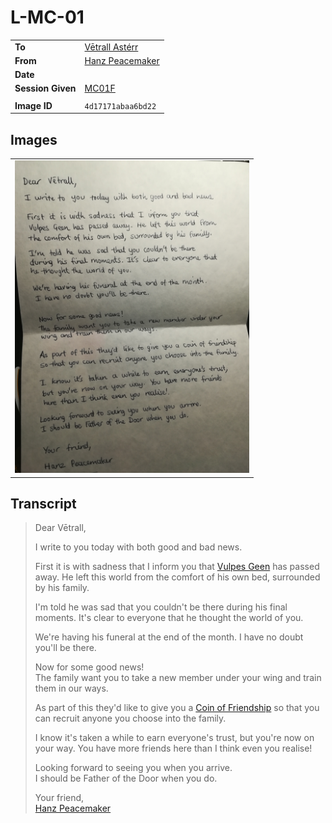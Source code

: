 # L-MC-01

|||
| --- | --- |
| **To** | [Vētrall Astérr](../characters/vetrall-asterr.md) | letter.1
| **From** | [Hanz Peacemaker](../characters/hanz-peacemaker.md) |
| **Date** | |
| **Session Given** | [MC01F](../sessions/MC01F.md) |
|||
| **Image ID** | `4d17171abaa6bd22` |

## Images

||
|:---:|
| <img src="https://raw.githubusercontent.com/jesskelsall/astarus-images/main/letters/4d17171abaa6bd22.jpg" height="500" /> |

## Transcript

> Dear Vētrall,
>
> I write to you today with both good and bad news.
>
> First it is with sadness that I inform you that [Vulpes Geen](../characters/vulpes-geen.md) has passed away. He left this world from the comfort of his own bed, surrounded by his family.
>
> I'm told he was sad that you couldn't be there during his final moments. It's clear to everyone that he thought the world of you.
>
> We're having his funeral at the end of the month. I have no doubt you'll be there.
>
> Now for some good news!  
> The family want you to take a new member under your wing and train them in our ways.
>
> As part of this they'd like to give you a [Coin of Friendship](../items/coins/coin-of-friendship.md) so that you can recruit anyone you choose into the family.
>
> I know it's taken a while to earn everyone's trust, but you're now on your way. You have more friends here than I think even you realise!
>
> Looking forward to seeing you when you arrive.  
> I should be Father of the Door when you do.
>
> Your friend,  
> [Hanz Peacemaker](../characters/hanz-peacemaker.md)
